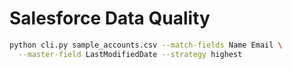 # Salesforce Data Quality



```bash
python cli.py sample_accounts.csv --match-fields Name Email \
  --master-field LastModifiedDate --strategy highest
```


